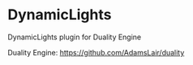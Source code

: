 # DynamicLights
DynamicLights plugin for Duality Engine

Duality Engine: https://github.com/AdamsLair/duality
